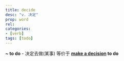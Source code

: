 ```yaml
---
title: decide
desc: "v. 决定"
prop: word
rel:
categories:
- [verb]
tags: [todo]
---
```


**~ to do** - 决定去做(某事)
等价于 **[make a decision](/exp/make-a-decision) to do**